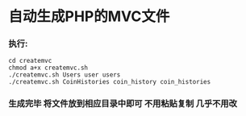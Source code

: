 # 自动生成PHP的MVC文件

### 执行:
    cd createmvc
    chmod a+x createmvc.sh
    ./createmvc.sh Users user users
    ./createmvc.sh CoinHistories coin_history coin_histories
    
### 生成完毕 将文件放到相应目录中即可 不用粘贴复制 几乎不用改